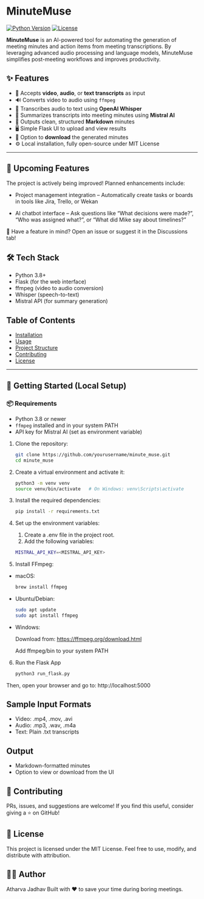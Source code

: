 # MinuteMuse

[![Python Version](https://img.shields.io/badge/python-3.7%2B-blue.svg)](https://www.python.org/downloads/)
[![License](https://img.shields.io/badge/license-MIT-green.svg)](https://opensource.org/licenses/MIT)

**MinuteMuse** is an AI-powered tool for automating the generation of meeting minutes and action items from meeting transcriptions. By leveraging advanced audio processing and language models, MinuteMuse simplifies post-meeting workflows and improves productivity.

## ✨ Features

- 🎥 Accepts **video**, **audio**, or **text transcripts** as input
- 🔊 Converts video to audio using `ffmpeg`
- 🤖 Transcribes audio to text using **OpenAI Whisper**
- 🧠 Summarizes transcripts into meeting minutes using **Mistral AI**
- 📄 Outputs clean, structured **Markdown** minutes
- 🖥️ Simple Flask UI to upload and view results
- 💾 Option to **download** the generated minutes
- ⚙️ Local installation, fully open-source under MIT License
---

## 🧩 Upcoming Features
The project is actively being improved! Planned enhancements include:

-  Project management integration – Automatically create tasks or boards in tools like Jira, Trello, or Wekan

- AI chatbot interface – Ask questions like “What decisions were made?”, “Who was assigned what?”, or “What did Mike say about timelines?”

💬 Have a feature in mind? Open an issue or suggest it in the Discussions tab!

## 🛠️ Tech Stack

- Python 3.8+
- Flask (for the web interface)
- ffmpeg (video to audio conversion)
- Whisper (speech-to-text)
- Mistral API (for summary generation)

## Table of Contents

- [Installation](#installation)
- [Usage](#usage)
- [Project Structure](#project-structure)
- [Contributing](#contributing)
- [License](#license)

---

## 🚀 Getting Started (Local Setup)

### 📦 Requirements

- Python 3.8 or newer
- `ffmpeg` installed and in your system PATH
- API key for Mistral AI (set as environment variable)

1. Clone the repository:

   ```bash
   git clone https://github.com/yourusername/minute_muse.git
   cd minute_muse
   ```

2. Create a virtual environment and activate it:
   
   ```bash
   python3 -m venv venv
   source venv/bin/activate   # On Windows: venv\Scripts\activate
   ```

3. Install the required dependencies:

   ```bash
   pip install -r requirements.txt

   ```
4. Set up the environment variables:

    1. Create a .env file in the project root.
    2. Add the following variables:
   ```bash
   MISTRAL_API_KEY=<MISTRAL_API_KEY>
   ```

5. Install FFmpeg:

- macOS:

   ```bash
   brew install ffmpeg
   ```

- Ubuntu/Debian:

   ```bash
   sudo apt update
   sudo apt install ffmpeg
   ```

- Windows:

   Download from: https://ffmpeg.org/download.html

   
   Add ffmpeg/bin to your system PATH  


6. Run the Flask App

   ```bash
   python3 run_flask.py
   ```
Then, open your browser and go to: http://localhost:5000

## Sample Input Formats
- Video: .mp4, .mov, .avi
- Audio: .mp3, .wav, .m4a
- Text: Plain .txt transcripts

## Output
- Markdown-formatted minutes
- Option to view or download from the UI

## 🤝 Contributing
PRs, issues, and suggestions are welcome!
If you find this useful, consider giving a ⭐ on GitHub!

## 📜 License
This project is licensed under the MIT License.
Feel free to use, modify, and distribute with attribution.

## 🙋‍♂️ Author
Atharva Jadhav
Built with ❤️ to save your time during boring meetings.